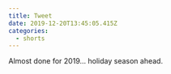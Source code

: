 ```yaml
---
title: Tweet
date: 2019-12-20T13:45:05.415Z
categories:
  - shorts
---
```

Almost done for 2019... holiday season ahead.

